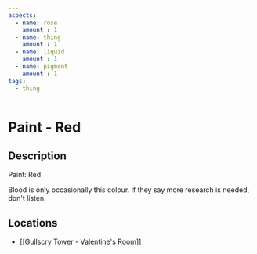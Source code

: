 ```yaml
---
aspects: 
  - name: rose
    amount : 1
  - name: thing
    amount : 1
  - name: liquid
    amount : 1
  - name: pigment
    amount : 1
tags:
  - thing
---
```


# Paint - Red

## Description
Paint: Red

Blood is only occasionally this colour. If they say more research is needed, don't listen.
## Locations
- [[Gullscry Tower - Valentine's Room]]